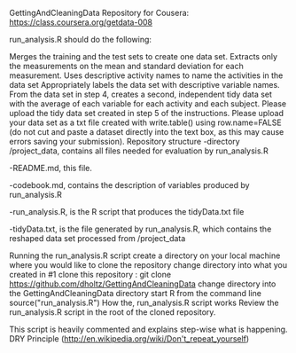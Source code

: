 GettingAndCleaningData
Repository for Cousera: https://class.coursera.org/getdata-008

run_analysis.R should do the following:

Merges the training and the test sets to create one data set.
Extracts only the measurements on the mean and standard deviation for each measurement.
Uses descriptive activity names to name the activities in the data set
Appropriately labels the data set with descriptive variable names.
From the data set in step 4, creates a second, independent tidy data set with the average of each variable for each activity and each subject.
Please upload the tidy data set created in step 5 of the instructions. 
Please upload your data set as a txt file created with write.table() using row.name=FALSE 
(do not cut and paste a dataset directly into the text box, as this may cause errors 
saving your submission).
Repository structure
-directory /project_data, contains all files needed for evaluation by run_analysis.R

-README.md, this file.

-codebook.md, contains the description of variables produced by run_analysis.R

-run_analysis.R, is the R script that produces the tidyData.txt file

-tidyData.txt, is the file generated by run_analysis.R, which contains the reshaped data set processed from /project_data

Running the run_analysis.R script
create a directory on your local machine where you would like to clone the repository
change directory into what you created in #1
clone this repository : git clone https://github.com/dholtz/GettingAndCleaningData
change directory into the GettingAndCleaningData directory
start R from the command line
source("run_analysis.R")
How the, run_analysis.R script works
Review the run_analysis.R script in the root of the cloned repository.

This script is heavily commented and explains step-wise what is happening. DRY Principle (http://en.wikipedia.org/wiki/Don't_repeat_yourself)